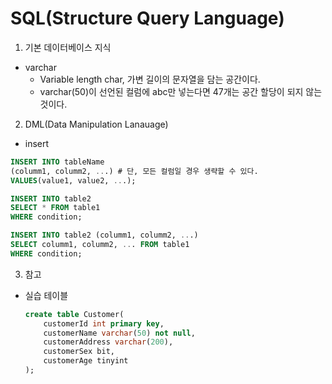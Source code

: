 # SQL(Structure Query Language)

1. 기본 데이터베이스 지식
- varchar
    - Variable length char, 가변 길이의 문자열을 담는 공간이다.
    - varchar(50)이 선언된 컬럼에 abc만 넣는다면 47개는 공간 할당이 되지 않는 것이다.

2. DML(Data Manipulation Lanauage)
- insert
```sql
INSERT INTO tableName
(columm1, columm2, ...) # 단, 모든 컬럼일 경우 생략할 수 있다.
VALUES(value1, value2, ...);

INSERT INTO table2
SELECT * FROM table1
WHERE condition;

INSERT INTO table2 (columm1, columm2, ...)
SELECT columm1, columm2, ... FROM table1
WHERE condition;
```


3. 참고
- 실습 테이블
    ```sql
    create table Customer(
        customerId int primary key,
        customerName varchar(50) not null,
        customerAddress varchar(200),
        customerSex bit,
        customerAge tinyint
    );
    ```
